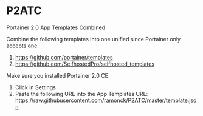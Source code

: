 # P2ATC
Portainer 2.0 App Templates Combined

Combine the following templates into one unified since Portainer only accepts one.
1. https://github.com/portainer/templates
2. https://github.com/SelfhostedPro/selfhosted_templates

Make sure you installed Portainer 2.0 CE
1. Click in Settings
2. Paste the following URL into the App Templates URL: https://raw.githubusercontent.com/ramonck/P2ATC/master/template.json
